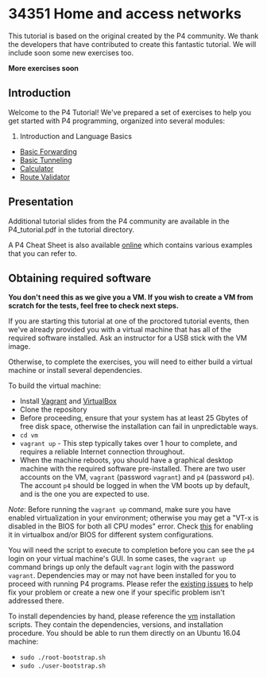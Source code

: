 # 34351 Home and access networks

This tutorial is based on the original created by the P4 community.
We thank the developers that have contributed to create this fantastic
tutorial. We will include soon some new exercises too.

**More exercises soon**

## Introduction

Welcome to the P4 Tutorial! We've prepared a set of exercises to help
you get started with P4 programming, organized into several modules:

1. Introduction and Language Basics
* [Basic Forwarding](./exercises/basic)
* [Basic Tunneling](./exercises/basic_tunnel)
* [Calculator](./exercises/calculator)
* [Route Validator](./exercises/route_validator)

## Presentation

Additional tutorial slides from the P4 community are available
in the P4_tutorial.pdf in the tutorial directory.

A P4 Cheat Sheet is also available [online](https://drive.google.com/file/d/1Z8woKyElFAOP6bMd8tRa_Q4SA1cd_Uva/view?usp=sharing)
which contains various examples that you can refer to.

## Obtaining required software

**You don't need this as we give you a VM. If you wish to create a VM from scratch for the tests, feel free to check next steps.**

If you are starting this tutorial at one of the proctored tutorial events,
then we've already provided you with a virtual machine that has all of
the required software installed. Ask an instructor for a USB stick with
the VM image.

Otherwise, to complete the exercises, you will need to either build a
virtual machine or install several dependencies.

To build the virtual machine:
- Install [Vagrant](https://vagrantup.com) and [VirtualBox](https://virtualbox.org)
- Clone the repository
- Before proceeding, ensure that your system has at least 25 Gbytes of free disk space, otherwise the installation can fail in unpredictable ways.
- `cd vm`
- `vagrant up` - This step typically takes over 1 hour to complete, and requires a reliable Internet connection throughout.
- When the machine reboots, you should have a graphical desktop machine with the required software pre-installed.  There are two user accounts on the VM, `vagrant` (password `vagrant`) and `p4` (password `p4`).  The account `p4` should be logged in when the VM boots up by default, and is the one you are expected to use.

*Note*: Before running the `vagrant up` command, make sure you have enabled virtualization in your environment; otherwise you may get a "VT-x is disabled in the BIOS for both all CPU modes" error. Check [this](https://stackoverflow.com/questions/33304393/vt-x-is-disabled-in-the-bios-for-both-all-cpu-modes-verr-vmx-msr-all-vmx-disabl) for enabling it in virtualbox and/or BIOS for different system configurations.

You will need the script to execute to completion before you can see the `p4` login on your virtual machine's GUI. In some cases, the `vagrant up` command brings up only the default `vagrant` login with the password `vagrant`. Dependencies may or may not have been installed for you to proceed with running P4 programs. Please refer the [existing issues](https://github.com/p4lang/tutorials/issues) to help fix your problem or create a new one if your specific problem isn't addressed there.

To install dependencies by hand, please reference the [vm](./vm) installation scripts.
They contain the dependencies, versions, and installation procedure.
You should be able to run them directly on an Ubuntu 16.04 machine:
- `sudo ./root-bootstrap.sh`
- `sudo ./user-bootstrap.sh`

